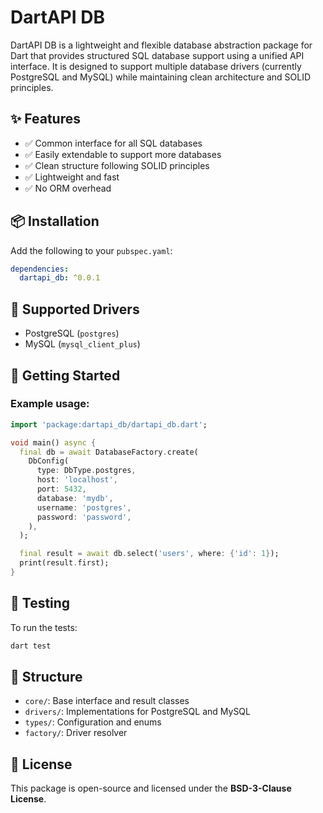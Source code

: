 # DartAPI DB

DartAPI DB is a lightweight and flexible database abstraction package for Dart that provides structured SQL database support using a unified API interface. It is designed to support multiple database drivers (currently PostgreSQL and MySQL) while maintaining clean architecture and SOLID principles.

## ✨ Features

- ✅ Common interface for all SQL databases
- ✅ Easily extendable to support more databases
- ✅ Clean structure following SOLID principles
- ✅ Lightweight and fast
- ✅ No ORM overhead

## 📦 Installation

Add the following to your `pubspec.yaml`:

```yaml
dependencies:
  dartapi_db: ^0.0.1
```

## 🔧 Supported Drivers

- PostgreSQL (`postgres`)
- MySQL (`mysql_client_plus`)

## 🚀 Getting Started

### Example usage:

```dart
import 'package:dartapi_db/dartapi_db.dart';

void main() async {
  final db = await DatabaseFactory.create(
    DbConfig(
      type: DbType.postgres,
      host: 'localhost',
      port: 5432,
      database: 'mydb',
      username: 'postgres',
      password: 'password',
    ),
  );

  final result = await db.select('users', where: {'id': 1});
  print(result.first);
}
```

## 🧪 Testing

To run the tests:

```bash
dart test
```

## 📁 Structure

- `core/`: Base interface and result classes
- `drivers/`: Implementations for PostgreSQL and MySQL
- `types/`: Configuration and enums
- `factory/`: Driver resolver

## 📄 License
This package is open-source and licensed under the **BSD-3-Clause License**.

